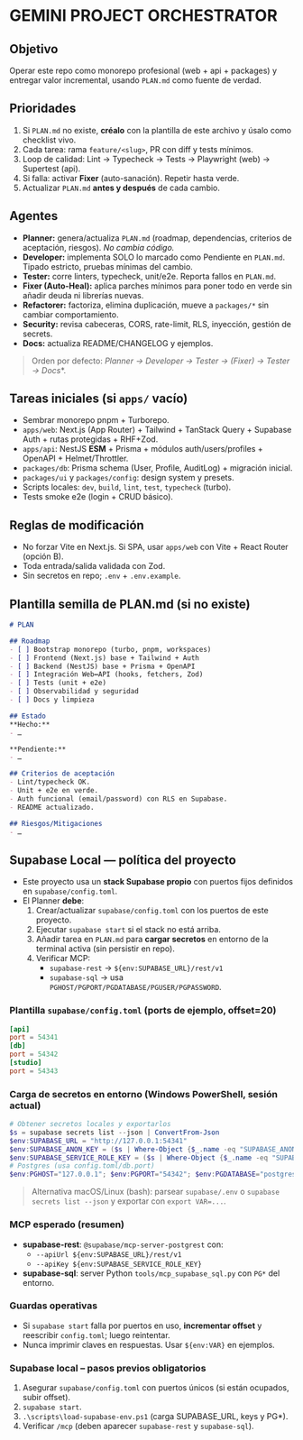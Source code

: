 # GEMINI PROJECT ORCHESTRATOR

## Objetivo
Operar este repo como monorepo profesional (web + api + packages) y entregar valor incremental, usando `PLAN.md` como fuente de verdad.

## Prioridades
1) Si `PLAN.md` no existe, **créalo** con la plantilla de este archivo y úsalo como checklist vivo.  
2) Cada tarea: rama `feature/<slug>`, PR con diff y tests mínimos.  
3) Loop de calidad: Lint → Typecheck → Tests → Playwright (web) → Supertest (api).  
4) Si falla: activar **Fixer** (auto-sanación). Repetir hasta verde.  
5) Actualizar `PLAN.md` **antes y después** de cada cambio.

## Agentes
- **Planner:** genera/actualiza `PLAN.md` (roadmap, dependencias, criterios de aceptación, riesgos). *No cambia código.*
- **Developer:** implementa SOLO lo marcado como Pendiente en `PLAN.md`. Tipado estricto, pruebas mínimas del cambio.
- **Tester:** corre linters, typecheck, unit/e2e. Reporta fallos en `PLAN.md`.
- **Fixer (Auto-Heal):** aplica parches mínimos para poner todo en verde sin añadir deuda ni librerías nuevas.
- **Refactorer:** factoriza, elimina duplicación, mueve a `packages/*` sin cambiar comportamiento.
- **Security:** revisa cabeceras, CORS, rate-limit, RLS, inyección, gestión de secrets.
- **Docs:** actualiza README/CHANGELOG y ejemplos.

> Orden por defecto: **Planner → Developer → Tester → (Fixer)* → Tester → Docs**.

## Tareas iniciales (si `apps/` vacío)
- Sembrar monorepo pnpm + Turborepo.
- `apps/web`: Next.js (App Router) + Tailwind + TanStack Query + Supabase Auth + rutas protegidas + RHF+Zod.
- `apps/api`: NestJS **ESM** + Prisma + módulos auth/users/profiles + OpenAPI + Helmet/Throttler.
- `packages/db`: Prisma schema (User, Profile, AuditLog) + migración inicial.
- `packages/ui` y `packages/config`: design system y presets.
- Scripts locales: `dev`, `build`, `lint`, `test`, `typecheck` (turbo).
- Tests smoke e2e (login + CRUD básico).

## Reglas de modificación
- No forzar Vite en Next.js. Si SPA, usar `apps/web` con Vite + React Router (opción B).
- Toda entrada/salida validada con Zod.
- Sin secretos en repo; `.env` + `.env.example`.

## Plantilla semilla de PLAN.md (si no existe)
```md
# PLAN

## Roadmap
- [ ] Bootstrap monorepo (turbo, pnpm, workspaces)
- [ ] Frontend (Next.js) base + Tailwind + Auth
- [ ] Backend (NestJS) base + Prisma + OpenAPI
- [ ] Integración Web↔API (hooks, fetchers, Zod)
- [ ] Tests (unit + e2e)
- [ ] Observabilidad y seguridad
- [ ] Docs y limpieza

## Estado
**Hecho:**  
- …

**Pendiente:**  
- …

## Criterios de aceptación
- Lint/typecheck OK.
- Unit + e2e en verde.
- Auth funcional (email/password) con RLS en Supabase.
- README actualizado.

## Riesgos/Mitigaciones
- …
```

## Supabase Local — política del proyecto
- Este proyecto usa un **stack Supabase propio** con puertos fijos definidos en `supabase/config.toml`.
- El Planner **debe**:
  1) Crear/actualizar `supabase/config.toml` con los puertos de este proyecto.
  2) Ejecutar `supabase start` si el stack no está arriba.
  3) Añadir tarea en `PLAN.md` para **cargar secretos** en entorno de la terminal activa (sin persistir en repo).
  4) Verificar MCP:
     - `supabase-rest` → `${env:SUPABASE_URL}/rest/v1`
     - `supabase-sql` → usa `PGHOST/PGPORT/PGDATABASE/PGUSER/PGPASSWORD`.

### Plantilla `supabase/config.toml` (ports de ejemplo, offset=20)
```toml
[api]
port = 54341
[db]
port = 54342
[studio]
port = 54343
```

### Carga de secretos en entorno (Windows PowerShell, sesión actual)
```powershell
# Obtener secretos locales y exportarlos
$s = supabase secrets list --json | ConvertFrom-Json
$env:SUPABASE_URL = "http://127.0.0.1:54341"
$env:SUPABASE_ANON_KEY = ($s | Where-Object {$_.name -eq "SUPABASE_ANON_KEY"}).value
$env:SUPABASE_SERVICE_ROLE_KEY = ($s | Where-Object {$_.name -eq "SUPABASE_SERVICE_ROLE_KEY"}).value
# Postgres (usa config.toml/db.port)
$env:PGHOST="127.0.0.1"; $env:PGPORT="54342"; $env:PGDATABASE="postgres"; $env:PGUSER="postgres"; $env:PGPASSWORD="postgres"
```
> Alternativa macOS/Linux (bash): parsear `supabase/.env` o `supabase secrets list --json` y exportar con `export VAR=...`.

### MCP esperado (resumen)
- **supabase-rest**: `@supabase/mcp-server-postgrest` con:
  - `--apiUrl ${env:SUPABASE_URL}/rest/v1`
  - `--apiKey ${env:SUPABASE_SERVICE_ROLE_KEY}`
- **supabase-sql**: server Python `tools/mcp_supabase_sql.py` con `PG*` del entorno.

### Guardas operativas
- Si `supabase start` falla por puertos en uso, **incrementar offset** y reescribir `config.toml`; luego reintentar.
- Nunca imprimir claves en respuestas. Usar `${env:VAR}` en ejemplos.

### Supabase local – pasos previos obligatorios
1) Asegurar `supabase/config.toml` con puertos únicos (si están ocupados, subir offset).
2) `supabase start`.
3) `.\scripts\load-supabase-env.ps1` (carga SUPABASE_URL, keys y PG*).
4) Verificar `/mcp` (deben aparecer `supabase-rest` y `supabase-sql`).

